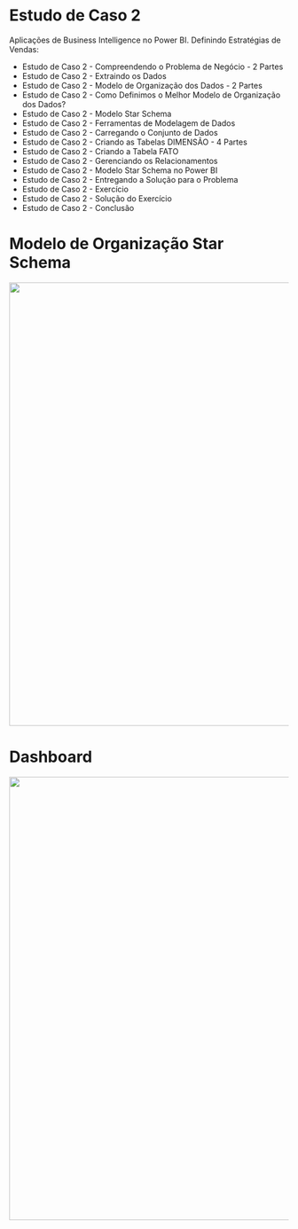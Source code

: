 # Estudo de Caso 2

Aplicações de Business Intelligence no Power BI. Definindo Estratégias de Vendas:

<ul>
  <li>Estudo de Caso 2 - Compreendendo o Problema de Negócio - 2 Partes</li>
  <li>Estudo de Caso 2 - Extraindo os Dados</li>
  <li>Estudo de Caso 2 - Modelo de Organização dos Dados - 2 Partes</li>
  <li>Estudo de Caso 2 - Como Definimos o Melhor Modelo de Organização dos Dados?</li>
  <li>Estudo de Caso 2 - Modelo Star Schema</li>
  <li>Estudo de Caso 2 - Ferramentas de Modelagem de Dados</li>
  <li>Estudo de Caso 2 - Carregando o Conjunto de Dados</li>
  <li>Estudo de Caso 2 - Criando as Tabelas DIMENSÃO - 4 Partes</li>
  <li>Estudo de Caso 2 - Criando a Tabela FATO</li>
  <li>Estudo de Caso 2 - Gerenciando os Relacionamentos</li>
  <li>Estudo de Caso 2 - Modelo Star Schema no Power BI</li>
  <li>Estudo de Caso 2 - Entregando a Solução para o Problema</li>
  <li>Estudo de Caso 2 - Exercício</li>
  <li>Estudo de Caso 2 - Solução do Exercício</li>
  <li>Estudo de Caso 2 - Conclusão</li>
</ul>

# Modelo de Organização Star Schema
<center><img src="https://user-images.githubusercontent.com/61481422/107713999-2cb1f680-6cab-11eb-99a0-4dd5e8a75373.png" alt="" width="800"></center>

# Dashboard
<center><img src="https://user-images.githubusercontent.com/61481422/107713995-2a4f9c80-6cab-11eb-98e1-31bc228f1130.png" alt="" width="800"></center>